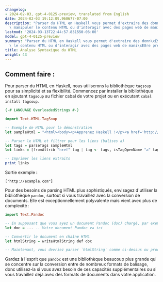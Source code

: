 ```yaml
---
changelog:
- 2024-02-03, gpt-4-0125-preview, translated from English
date: 2024-02-03 19:12:09.960677-07:00
description: "Parser du HTML en Haskell vous permet d'extraire des donn\xE9es, de\
  \ manipuler le contenu HTML ou d'interagir avec des pages web de mani\xE8re programmatique.\u2026"
lastmod: '2024-03-13T22:44:57.831550-06:00'
model: gpt-4-0125-preview
summary: "Parser du HTML en Haskell vous permet d'extraire des donn\xE9es, de manipuler\
  \ le contenu HTML ou d'interagir avec des pages web de mani\xE8re programmatique."
title: Analyse Syntaxique du HTML
weight: 43
---
```


## Comment faire :
Pour parser du HTML en Haskell, nous utiliserons la bibliothèque `tagsoup` pour sa simplicité et sa flexibilité. Commencez par installer la bibliothèque en ajoutant `tagsoup` au fichier cabal de votre projet ou en exécutant `cabal install tagsoup`.

```haskell
{-# LANGUAGE OverloadedStrings #-}

import Text.HTML.TagSoup

-- Exemple de HTML pour la démonstration
let sampleHtml = "<html><body><p>Apprenez Haskell !</p><a href='http://example.com'>Cliquez ici</a></body></html>"

-- Parser le HTML et filtrer pour les liens (balises a)
let tags = parseTags sampleHtml
let links = [fromAttrib "href" tag | tag <- tags, isTagOpenName "a" tag]

-- Imprimer les liens extraits
print links
```

Sortie exemple :
```plaintext
["http://example.com"]
```

Pour des besoins de parsing HTML plus sophistiqués, envisagez d'utiliser la bibliothèque `pandoc`, surtout si vous travaillez avec la conversion de documents. Elle est exceptionnellement polyvalente mais vient avec plus de complexité :

```haskell
import Text.Pandoc

-- En supposant que vous ayez un document Pandoc (doc) chargé, par exemple, en lisant un fichier
let doc = ... -- Votre document Pandoc va ici

-- Convertir le document en chaîne HTML
let htmlString = writeHtmlString def doc

-- Maintenant, vous devriez parser `htmlString` comme ci-dessus ou procéder selon vos besoins.
```
Gardez à l'esprit que `pandoc` est une bibliothèque beaucoup plus grande qui se concentre sur la conversion entre de nombreux formats de balisage, donc utilisez-la si vous avez besoin de ces capacités supplémentaires ou si vous travaillez déjà avec des formats de documents dans votre application.
